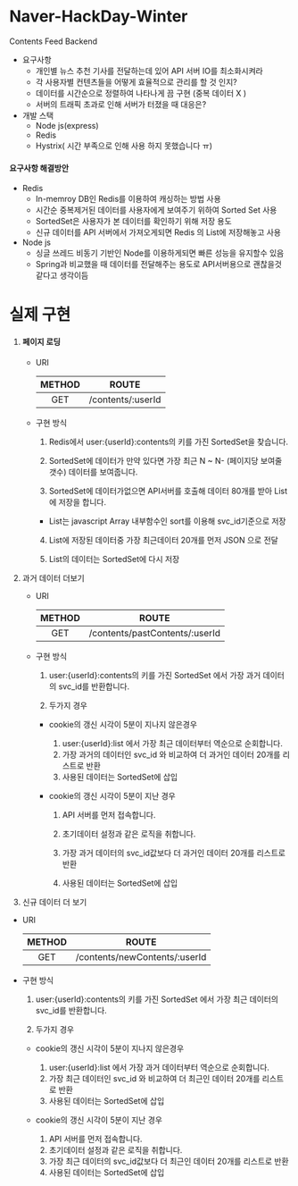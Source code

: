 # Naver-HackDay-Winter

Contents Feed Backend

- 요구사항
  - 개인별 뉴스 추천 기사를 전달하는데 있어 API 서버 IO를 최소화시켜라
  - 각 사용자별 컨텐츠들을 어떻게 효율적으로 관리를 할 것 인지?
  - 데이터를 시간순으로 정렬하여 나타나게 끔 구현 (중복 데이터 X )
  - 서버의 트래픽 초과로 인해 서버가 터졌을 때 대응은?
- 개발 스택
  - Node js(express)
  - Redis
  - Hystrix( 시간 부족으로 인해 사용 하지 못했습니다 ㅠ)

#### 요구사항 해결방안

- Redis 
  - In-memroy DB인 Redis를 이용하여 캐싱하는 방법 사용
  - 시간순 중복제거된 데이터를 사용자에게 보여주기 위하여 Sorted Set 사용
  - SortedSet은 사용자가 본 데이터를 확인하기 위해 저장 용도
  - 신규 데이터를 API 서버에서 가져오게되면 Redis 의 List에 저장해놓고 사용
- Node js
  - 싱글 쓰레드 비동기 기반인 Node를 이용하게되면 빠른 성능을 유지할수 있음
  - Spring과 비교했을 때 데이터를 전달해주는 용도로 API서버용으로 괜찮을것 같다고 생각이듬





# 실제 구현 

1. #### 페이지 로딩

   - URI

     | METHOD |       ROUTE       |
     | :----: | :---------------: |
     |  GET   | /contents/:userId |

   - 구현 방식

     1)  Redis에서 user:{userId}:contents의 키를 가진 SortedSet을 찾습니다.

     2)  SortedSet에 데이터가 만약 있다면 가장 최근 N ~ N- (페이지당 보여줄 갯수) 데이터를 보여줍니다.

     3)  SortedSet에 데이터가없으면 API서버를 호출해 데이터 80개를 받아 List에 저장을 합니다.

     - List는 javascript Array 내부함수인 sort를 이용해 svc_id기준으로 저장

     4)  List에 저장된 데이터중 가장 최근데이터 20개를 먼저 JSON 으로 전달

     5)  List의 데이터는 SortedSet에 다시 저장

2. 과거 데이터 더보기

   - URI

     | METHOD |             ROUTE              |
     | :----: | :----------------------------: |
     |  GET   | /contents/pastContents/:userId |

   - 구현 방식

     1)  user:{userId}:contents의 키를 가진 SortedSet 에서 가장 과거 데이터의 svc_id를 반환합니다.

     2)  두가지 경우

     - cookie의 갱신 시각이 5분이 지나지 않은경우

       1. user:{userId}:list 에서 가장 최근 데이터부터 역순으로 순회합니다.
       2. 가장 과거의 데이터인 svc_id 와 비교하여 더 과거인 데이터 20개를 리스트로 반환
       3. 사용된 데이터는 SortedSet에 삽입

     - cookie의 갱신 시각이 5분이 지난 경우

       1.  API 서버를 먼저 접속합니다.

       2. 초기데이터 설정과 같은 로직을 취합니다.

       3. 가장 과거 데이터의 svc_id값보다 더 과거인 데이터 20개를 리스트로 반환

       4. 사용된 데이터는 SortedSet에 삽입

3.  신규 데이터 더 보기

   - URI

     | METHOD |             ROUTE             |
     | :----: | :---------------------------: |
     |  GET   | /contents/newContents/:userId |

   - 구현 방식

     1)  user:{userId}:contents의 키를 가진 SortedSet 에서 가장 최근 데이터의 svc_id를 반환합니다.

     2)  두가지 경우

     - cookie의 갱신 시각이 5분이 지나지 않은경우
       1. user:{userId}:list 에서 가장 과거 데이터부터 역순으로 순회합니다.
       2. 가장 최근 데이터인 svc_id 와 비교하여 더 최근인 데이터 20개를 리스트로 반환
       3. 사용된 데이터는 SortedSet에 삽입

     - cookie의 갱신 시각이 5분이 지난 경우
       1. API 서버를 먼저 접속합니다.
       2. 초기데이터 설정과 같은 로직을 취합니다.
       3. 가장 최근 데이터의 svc_id값보다 더 최근인 데이터 20개를 리스트로 반환
       4. 사용된 데이터는 SortedSet에 삽입
